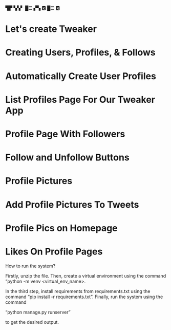 
▜▛ ▚▚▘ █☰ ▞▚ 🅺 █☰ 🆁 




# Let's create Tweaker
# Creating Users, Profiles, & Follows
# Automatically Create User Profiles
# List Profiles Page For Our Tweaker App
# Profile Page With Followers
# Follow and Unfollow Buttons

# Profile Pictures
# Add Profile Pictures To Tweets
# Profile Pics on Homepage
# Likes On Profile Pages



How to run the system?

Firstly, unzip the file. 
Then, create a virtual environment using the command “python -m venv <virtual_env_name>.

 In the third step, install requirements from requirements.txt using the command
  “pip install -r requirements.txt”.
 Finally, run the system using the command

  “python manage.py runserver”

 to get the desired output.